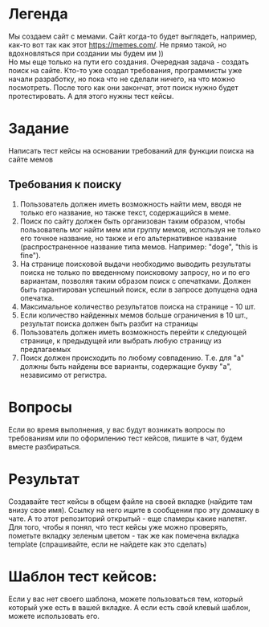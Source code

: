 # Легенда
Мы создаем сайт с мемами. Сайт когда-то будет выглядеть, например, как-то вот так как этот https://memes.com/. Не прямо такой, но вдохновляться при создании мы будем им ))  
Но мы еще только на пути его создания. Очередная задача - создать поиск на сайте. Кто-то уже создал требования, программисты уже начали разработку, но пока что не сделали ничего, на что можно посмотреть. После того как они закончат, этот поиск нужно будет протестировать. А для этого нужны тест кейсы.

# Задание
Написать тест кейсы на основании требований для функции поиска на сайте мемов  

## Требования к поиску
1. Пользователь должен иметь возможность найти мем, вводя не только его название, но также текст, содержащийся в меме.  
2. Поиск по сайту должен быть организован таким образом, чтобы пользователь мог найти мем или группу мемов, используя не только его точное название, но также и его альтернативное название (распространенное название типа мемов. Например: "doge", "this is fine").  
3. На странице поисковой выдачи необходимо выводить результаты поиска не только по введенному поисковому запросу, но и по его вариантам, позволяя таким образом поиск с опечатками. Должен быть гарантирован успешный поиск, если в запросе допущена одна опечатка.  
4. Максимальное количество результатов поиска на странице - 10 шт.  
5. Если количество найденных мемов больше ограничения в 10 шт., результат поиска должен быть разбит на страницы  
6. Пользователь должен иметь возможность перейти к следующей странице, к предыдущей или выбрать любую страницу из предлагаемых  
7. Поиск должен происходить по любому совпадению. Т.е. для "а" должны быть найдены все варианты, содержащие букву "а", независимо от регистра.

# Вопросы
Если во время выполнения, у вас будут возникать вопросы по требованиям или по оформлению тест кейсов, пишите в чат, будем вместе разбираться.  

# Результат
Создавайте тест кейсы в общем файле на своей вкладке (найдите там внизу свое имя). Ссылку на него ищите в сообщении про эту домашку в чате. А то этот репозиторий открытый - еще спамеры какие налетят.  
Для того, чтобы я понял, что тест кейсы уже можно проверять, пометьте вкладку зеленым цветом - так же как помечена вкладка template (спрашивайте, если не найдете как это сделать)

# Шаблон тест кейсов: 
Если у вас нет своего шаблона, можете пользоваться тем, который который уже есть в вашей вкладке. А если есть свой клевый шаблон, можете использовать его.